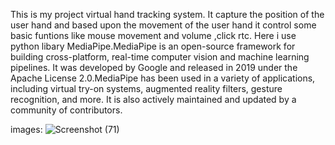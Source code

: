 This is my project virtual hand tracking system. It capture the position of the user hand and based upon the movement of the user hand it control some basic funtions 
like mouse movement and volume ,click rtc. Here i use python libary MediaPipe.MediaPipe is an open-source framework for building cross-platform, real-time computer 
vision and machine learning pipelines. It was developed by Google and released in 2019 under the Apache License 2.0.MediaPipe has been used in a variety of applications,
including virtual try-on systems, augmented reality filters, gesture recognition, and more. It is also actively maintained and updated by a community of contributors.

images:
![Screenshot (71)](https://user-images.githubusercontent.com/72138998/221932936-749dbd88-9af3-4652-a282-6afca6b6298c.png)


